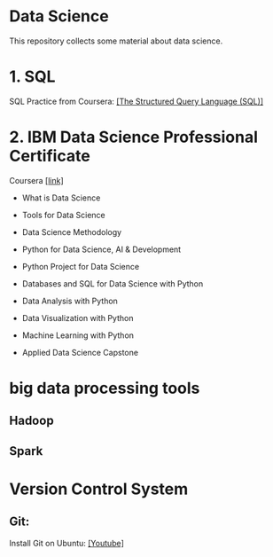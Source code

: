 # Data Science
This repository collects some material about data science.


# 1. SQL

SQL Practice from Coursera: [[The Structured Query Language (SQL)]](https://www.coursera.org/learn/the-structured-query-language-sql?specialization=databases-for-data-scientists)

# 2. IBM Data Science Professional Certificate

Coursera [[link]](https://www.coursera.org/professional-certificates/ibm-data-science)

* What is Data Science

* Tools for Data Science

* Data Science Methodology

* Python for Data Science, AI & Development

* Python Project for Data Science

* Databases and SQL for Data Science with Python

* Data Analysis with Python

* Data Visualization with Python

* Machine Learning with Python

* Applied Data Science Capstone


# big data processing tools
## Hadoop
## Spark


# Version Control System
## Git:

 Install Git on Ubuntu: [[Youtube]](https://www.youtube.com/watch?v=ljV8AedhFE8)














